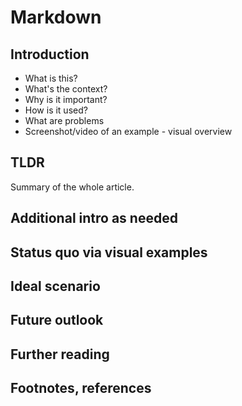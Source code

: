 
# Markdown

## Introduction

- What is this?
- What's the context?
- Why is it important?
- How is it used?
- What are problems
- Screenshot/video of an example - visual overview


## TLDR

Summary of the whole article.


## Additional intro as needed


## Status quo via visual examples


## Ideal scenario


## Future outlook


## Further reading


## Footnotes, references